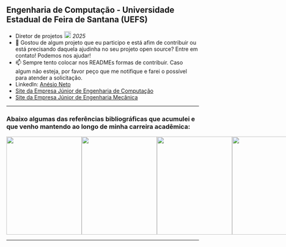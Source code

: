 <section>
  <h2>Engenharia de Computação - Universidade Estadual de Feira de Santana (UEFS)</h2>
  <ul>
    <li>Diretor de projetos <a href="https://ecompjr.com.br/"><img src="https://encrypted-tbn0.gstatic.com/images?q=tbn:ANd9GcSqfSr68jXvczFP-jvO8f-uqmwazJk6G_rDvw&s" alt="Logo ECOMPJR" width="auto" height="18px"/></a> <em>2025</em></li>
    <li>👯 Gostou de algum projeto que eu participo e está afim de contribuir ou está precisando daquela ajudinha no seu projeto open source? Entre em contato! Podemos nos ajudar! </li>
    <li>📫 Sempre tento colocar nos READMEs formas de contribuir. Caso algum não esteja, por favor peço que me notifique e farei o possível para atender a solicitação.</li>
    <li>LinkedIn: <a href="https://www.linkedin.com/in/anésio-neto-75063a243/">Anésio Neto</a></li>
    <li><a href="https://www.ecompjr.com.br/">Site da Empresa Júnior de Engenharia de Computação</a></li>
    <li><a href="https://www.tmjr.com.br/">Site da Empresa Júnior de Engenharia Mecânica</a></li>
  </ul>
  <hr>
  <h3>Abaixo algumas das referências bibliográficas que acumulei e que venho mantendo ao longo de minha carreira acadêmica:</h3>
  <div style="display:flex;justify-content:space-around;">
      <img src="https://m.media-amazon.com/images/I/6139D6ARtsS._SL1500_.jpg" width="197px" height="256px"/>
      <img src="https://m.media-amazon.com/images/I/91yYn6cJaLL._SL1500_.jpg" width="197px" height="256px"/>
      <img src="https://m.media-amazon.com/images/I/71f3G1uwtxL._SL1465_.jpg" width="197px" height="256px"/>
      <img src="https://m.media-amazon.com/images/I/61Y0IuO7XTL._SL1001_.jpg" width="197px" height="256px"/>
      <img src="https://m.media-amazon.com/images/I/81ykBjVaUjL._SL1500_.jpg" width="197px" height="256px"/>
      <img alt="capa do livro clean code" src="https://m.media-amazon.com/images/I/71JpZHEGvWL._SL1500_.jpg" width="197px" height="256px"/>
      <img alt="capa do livro clean architecture" src="https://m.media-amazon.com/images/I/815d9tE7jSL._SL1500_.jpg" width="197px" height="256px"/>
      <img src="https://m.media-amazon.com/images/I/81sTm5M7wjL._SL1500_.jpg" width="197px" height="256px"/>
      <img src="https://m.media-amazon.com/images/I/91nsBQAuCML._SL1500_.jpg" width="197px" height="256px"/>
      <img alt="capa do livro ccna volume 1" src="https://m.media-amazon.com/images/I/71gD35bBXGL._SL1500_.jpg" width="197px" height="256px"/>
      <img alt="capa do livro ccna volume 2" src="https://m.media-amazon.com/images/I/716lY93idcL._SL1500_.jpg" width="197px" height="256px"/>
      <img alt="capa do livro aho compiladores" src="https://m.media-amazon.com/images/I/615gIucTXqL._SL1073_.jpg" width="197px" height="256px"/>
      <img alt="capa do livro sistemas operacionais modernos" src="https://m.media-amazon.com/images/I/81TqQbBQKPL._SL1500_.jpg" width="197px" height="256px"/>
      <img alt="capa do livro organização de computadores edição ARM" src="https://m.media-amazon.com/images/I/51eivuZb1uL.jpg" width="197px" height="256px"/>
      <img alt="capa do livro cormen algoritmos" src="https://m.media-amazon.com/images/I/71QtOUBMtNL._SL1500_.jpg" width="197px" height="256px"/>
      
    
  </div>
  <hr>
</section>
